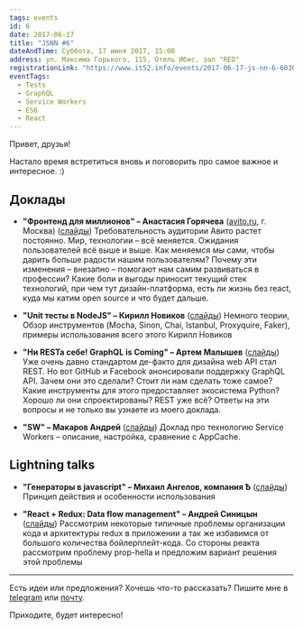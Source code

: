 ```yaml
---
tags: events
id: 6
date: 2017-06-17
title: "JSNN #6"
dateAndTime: Суббота, 17 июня 2017, 15:00
address: ул. Максима Горького, 115, Отель Ибис, зал "RED"
registrationLink: "https://www.it52.info/events/2017-06-17-js-nn-6-603059bf-c448-472e-b689-381684f8b4dd/"
eventTags:
  - Tests
  - GraphQL
  - Service Workers
  - ES6
  - React
---
```


Привет, друзья!

Настало время встретиться вновь и поговорить про самое важное и интересное. :)

## Доклады

* **"Фронтенд для миллионов" – Анастасия Горячева** ([avito.ru](https://www.avito.ru/), г. Москва) ([слайды](https://www.slideshare.net/negoryacheva/ss-77015972))
  Требовательность аудитории Авито растет постоянно. Мир, технологии – всё меняется. Ожидания пользователей всё выше и выше.
Как меняемся мы сами, чтобы дарить больше радости нашим пользователям? Почему эти изменения – внезапно – помогают нам самим развиваться в профессии? Какие боли и выгоды приносит текущий стек технологий, при чем тут дизайн-платформа, есть ли жизнь без react, куда мы катим open source и что будет дальше.

* **"Unit тесты в NodeJS" – Кирилл Новиков** ([слайды](https://github.com/kirill3333/jsnn_6/blob/master/Unit%20testing%20in%20Node%20JS.pdf))
  Немного теории, Обзор инструментов (Mocha, Sinon, Chai, Istanbul, Proxyquire, Faker), примеры использования всего этого
Кирилл Новиков

* **"Ни RESТа себе! GraphQL is Coming" – Артем Малышев** ([слайды](http://proofit404.github.io/talks/graphql-relay))
  Уже очень давно стандартом де-факто для дизайна web API стал REST. Но вот GitHub и Facebook анонсировали поддержку GraphQL API. Зачем они это сделали? Стоит ли нам сделать тоже самое? Какие инструменты для этого предоставляет экосистема Python? Хорошо ли они спроектированы? REST уже всё? Ответы на эти вопросы и не только вы узнаете из моего доклада.

* **"SW" – Макаров Андрей** ([слайды](https://r3nya.github.io/sw-intro/))
  Доклад про технологию Service Workers – описание, настройка, сравнение с AppCache.
    
## Lightning talks

* **"Генераторы в javascript" – Михаил Ангелов, компания Ѣ** ([слайды](https://mikhail-angelov.github.io/presentation-generators/#/))
  Принцип действия и особенности использования


* **"React + Redux: Data flow management" – Андрей Синицын** ([слайды](http://slides.com/andreysinitsyn-asn007/deck))
  Рассмотрим некоторые типичные проблемы организации кода и архитектуры redux в приложении а так же избавимся от большого количества бойлерплейт-кода. Со стороны реакта рассмотрим проблему prop-hellа и предложим вариант решения этой проблемы


----

Есть идеи или предложения? Хочешь что-то рассказать?
Пишите мне в [telegram](https://t.me/r3nya) или [почту](mailto:me@r3nya.ru).

Приходите, будет интересно!
